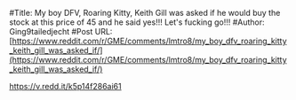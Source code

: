 #Title: My boy DFV, Roaring Kitty, Keith Gill was asked if he would buy the stock at this price of 45 and he said yes!!! Let's fucking go!!!
#Author: Ging9tailedjecht
#Post URL: [https://www.reddit.com/r/GME/comments/lmtro8/my_boy_dfv_roaring_kitty_keith_gill_was_asked_if/](https://www.reddit.com/r/GME/comments/lmtro8/my_boy_dfv_roaring_kitty_keith_gill_was_asked_if/)


https://v.redd.it/k5p14f286ai61